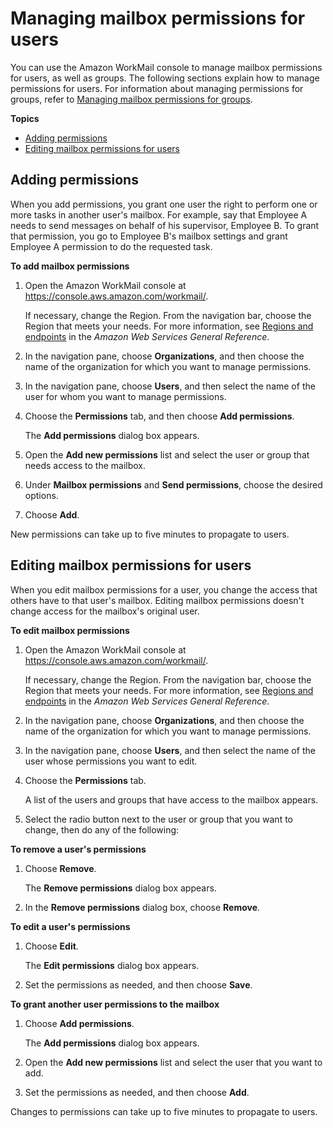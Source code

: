 # Managing mailbox permissions for users<a name="enable_mail_perms"></a>

You can use the Amazon WorkMail console to manage mailbox permissions for users, as well as groups\. The following sections explain how to manage permissions for users\. For information about managing permissions for groups, refer to [Managing mailbox permissions for groups](manage_group_perms.md)\.

**Topics**
+ [Adding permissions](#add-permissions)
+ [Editing mailbox permissions for users](#edit_mail_perms)

## Adding permissions<a name="add-permissions"></a>

When you add permissions, you grant one user the right to perform one or more tasks in another user's mailbox\. For example, say that Employee A needs to send messages on behalf of his supervisor, Employee B\. To grant that permission, you go to Employee B's mailbox settings and grant Employee A permission to do the requested task\. 

**To add mailbox permissions**

1. Open the Amazon WorkMail console at [https://console\.aws\.amazon\.com/workmail/](https://console.aws.amazon.com/workmail/)\.

   If necessary, change the Region\. From the navigation bar, choose the Region that meets your needs\. For more information, see [Regions and endpoints](http://docs.aws.amazon.com/general/latest/gr/index.html?rande.html) in the *Amazon Web Services General Reference*\.

1. In the navigation pane, choose **Organizations**, and then choose the name of the organization for which you want to manage permissions\.

1. In the navigation pane, choose **Users**, and then select the name of the user for whom you want to manage permissions\.

1. Choose the **Permissions** tab, and then choose **Add permissions**\.

   The **Add permissions** dialog box appears\.

1. Open the **Add new permissions** list and select the user or group that needs access to the mailbox\.

1. Under **Mailbox permissions** and **Send permissions**, choose the desired options\.

1. Choose **Add**\.

New permissions can take up to five minutes to propagate to users\.

## Editing mailbox permissions for users<a name="edit_mail_perms"></a>

When you edit mailbox permissions for a user, you change the access that others have to that user's mailbox\. Editing mailbox permissions doesn't change access for the mailbox's original user\. 

**To edit mailbox permissions**

1. Open the Amazon WorkMail console at [https://console\.aws\.amazon\.com/workmail/](https://console.aws.amazon.com/workmail/)\.

   If necessary, change the Region\. From the navigation bar, choose the Region that meets your needs\. For more information, see [Regions and endpoints](http://docs.aws.amazon.com/general/latest/gr/index.html?rande.html) in the *Amazon Web Services General Reference*\.

1. In the navigation pane, choose **Organizations**, and then choose the name of the organization for which you want to manage permissions\.

1. In the navigation pane, choose **Users**, and then select the name of the user whose permissions you want to edit\.

1. Choose the **Permissions** tab\.

   A list of the users and groups that have access to the mailbox appears\.

1. Select the radio button next to the user or group that you want to change, then do any of the following:

**To remove a user's permissions**

   1. Choose **Remove**\.

      The **Remove permissions** dialog box appears\.

   1. In the **Remove permissions** dialog box, choose **Remove**\.

**To edit a user's permissions**

   1. Choose **Edit**\.

      The **Edit permissions** dialog box appears\.

   1. Set the permissions as needed, and then choose **Save**\.

**To grant another user permissions to the mailbox**

   1. Choose **Add permissions**\.

      The **Add permissions** dialog box appears\.

   1. Open the **Add new permissions** list and select the user that you want to add\. 

   1. Set the permissions as needed, and then choose **Add**\.

Changes to permissions can take up to five minutes to propagate to users\.